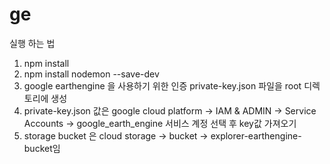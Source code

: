 # ge
 
실행 하는 법
1. npm install
2. npm install nodemon --save-dev
3. google earthengine 을 사용하기 위한 인증 private-key.json 파일을 root 디렉토리에 생성
4. private-key.json 값은 google cloud platform -> IAM & ADMIN -> Service Accounts -> google_earth_engine 서비스 계정 선택 후 key값 가져오기
5. storage bucket 은 cloud storage -> bucket -> explorer-earthengine-bucket임


